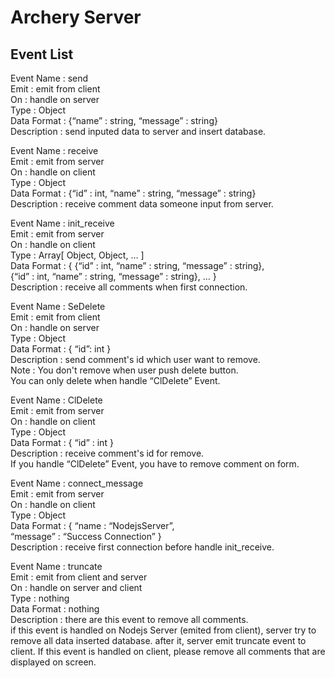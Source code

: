 Archery Server
==============

Event List
--------------

Event Name : send  
Emit : emit from client  
On : handle on server  
Type : Object  
Data Format : {“name” : string, “message” : string}  
Description : send inputed data to server and insert database.  

Event Name : receive  
Emit : emit from server  
On : handle on client  
Type : Object  
Data Format : {“id” : int, “name” : string, “message” : string}  
Description : receive comment data someone input from server.  

Event Name : init_receive  
Emit : emit from server  
On : handle on client  
Type : Array[ Object, Object, … ]  
Data Format : { {“id” : int, “name” : string, “message” : string},  
                {“id” : int, “name” : string, “message” : string}, … }  
Description : receive all comments when first connection.  

Event Name : SeDelete  
Emit : emit from client  
On : handle on server  
Type : Object  
Data Format : { “id”: int }  
Description : send comment's id which user want to remove.  
Note : You don't remove when user push delete button.  
	You can only delete when handle “ClDelete” Event.


Event Name : ClDelete  
Emit : emit from server  
On : handle on client  
Type : Object  
Data Format : { “id” : int }  
Description : receive comment's id for remove.  
		If you handle “ClDelete” Event, you have to remove comment on form.

Event Name : connect_message  
Emit : emit from server  
On : handle on client  
Type : Object  
Data Format : { “name : “NodejsServer”,  
		   “message” : “Success Connection” }  
Description : receive first connection before handle init_receive.  

Event Name : truncate  
Emit : emit from client and server  
On : handle on server and client  
Type : nothing  
Data Format : nothing  
Description : there are this event to remove all comments.  
		if this event is handled on Nodejs Server (emited from client), server try to remove all data inserted database.
		after it, server emit truncate event to client.
		If this event is handled on client, please remove all comments that are displayed on screen.
